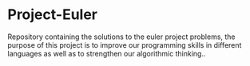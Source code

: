 # Project-Euler
Repository containing the solutions to the euler project problems, the purpose of this project is to improve our programming skills in different languages as well as to strengthen our algorithmic thinking..
